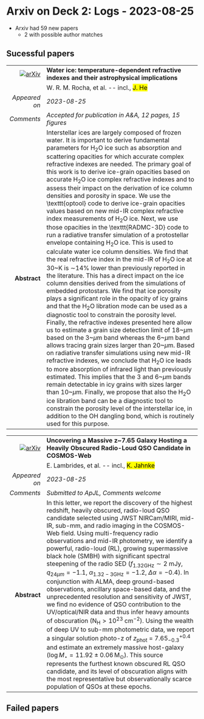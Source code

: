 # Arxiv on Deck 2: Logs - 2023-08-25

* Arxiv had 59 new papers
    * 2 with possible author matches

## Sucessful papers


|||
|---:|:---|
| [![arXiv](https://img.shields.io/badge/arXiv-arXiv:2308.12379-b31b1b.svg)](https://arxiv.org/abs/arXiv:2308.12379) | **Water ice: temperature-dependent refractive indexes and their  astrophysical implications**  |
|| W. R. M. Rocha, et al. -- incl., <mark>J. He</mark> |
|*Appeared on*| *2023-08-25*|
|*Comments*| *Accepted for publication in A&A, 12 pages, 15 figures*|
|**Abstract**| Interstellar ices are largely composed of frozen water. It is important to derive fundamental parameters for H$_2$O ice such as absorption and scattering opacities for which accurate complex refractive indexes are needed. The primary goal of this work is to derive ice-grain opacities based on accurate H$_2$O ice complex refractive indexes and to assess their impact on the derivation of ice column densities and porosity in space. We use the \texttt{optool} code to derive ice-grain opacities values based on new mid-IR complex refractive index measurements of H$_2$O ice. Next, we use those opacities in the \texttt{RADMC-3D} code to run a radiative transfer simulation of a protostellar envelope containing H$_2$O ice. This is used to calculate water ice column densities. We find that the real refractive index in the mid-IR of H$_2$O ice at 30~K is $\sim$14\% lower than previously reported in the literature. This has a direct impact on the ice column densities derived from the simulations of embedded protostars. We find that ice porosity plays a significant role in the opacity of icy grains and that the H$_2$O libration mode can be used as a diagnostic tool to constrain the porosity level. Finally, the refractive indexes presented here allow us to estimate a grain size detection limit of 18~$\mu$m based on the 3~$\mu$m band whereas the 6~$\mu$m band allows tracing grain sizes larger than 20~$\mu$m. Based on radiative transfer simulations using new mid-IR refractive indexes, we conclude that H$_2$O ice leads to more absorption of infrared light than previously estimated. This implies that the 3 and 6~$\mu$m bands remain detectable in icy grains with sizes larger than 10~$\mu$m. Finally, we propose that also the H$_2$O ice libration band can be a diagnostic tool to constrain the porosity level of the interstellar ice, in addition to the OH dangling bond, which is routinely used for this purpose. |


|||
|---:|:---|
| [![arXiv](https://img.shields.io/badge/arXiv-arXiv:2308.12823-b31b1b.svg)](https://arxiv.org/abs/arXiv:2308.12823) | **Uncovering a Massive z~7.65 Galaxy Hosting a Heavily Obscured Radio-Loud  QSO Candidate in COSMOS-Web**  |
|| E. Lambrides, et al. -- incl., <mark>K. Jahnke</mark> |
|*Appeared on*| *2023-08-25*|
|*Comments*| *Submitted to ApJL, Comments welcome*|
|**Abstract**| In this letter, we report the discovery of the highest redshift, heavily obscured, radio-loud QSO candidate selected using JWST NIRCam/MIRI, mid-IR, sub-mm, and radio imaging in the COSMOS-Web field. Using multi-frequency radio observations and mid-IR photometry, we identify a powerful, radio-loud (RL), growing supermassive black hole (SMBH) with significant spectral steepening of the radio SED ($f_{1.32 \mathrm{GHz}} \sim 2$ mJy, $q_{24\mu m} = -1.1$, $\alpha_{1.32-3\mathrm{GHz}}=-1.2$, $\Delta \alpha = -0.4$). In conjunction with ALMA, deep ground-based observations, ancillary space-based data, and the unprecedented resolution and sensitivity of JWST, we find no evidence of QSO contribution to the UV/optical/NIR data and thus infer heavy amounts of obscuration (N$_{\mathrm{H}} > 10^{23}$ cm$^{-2}$). Using the wealth of deep UV to sub-mm photometric data, we report a singular solution photo-z of $z_\mathrm{phot}$ = 7.65$^{+0.4}_{-0.3}$ and estimate an extremely massive host-galaxy ($\log M_{\star} = 11.92 \pm 0.06\,\mathrm{M}_{\odot}$). This source represents the furthest known obscured RL QSO candidate, and its level of obscuration aligns with the most representative but observationally scarce population of QSOs at these epochs. |

## Failed papers

